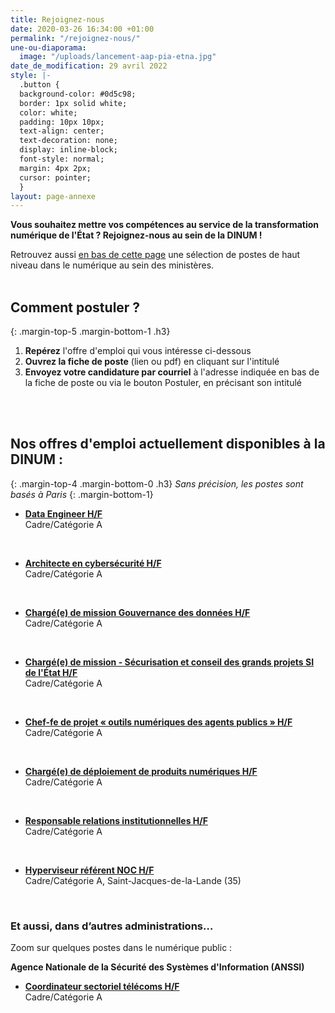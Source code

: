 ```yaml
---
title: Rejoignez-nous
date: 2020-03-26 16:34:00 +01:00
permalink: "/rejoignez-nous/"
une-ou-diaporama:
  image: "/uploads/lancement-aap-pia-etna.jpg"
date_de_modification: 29 avril 2022
style: |-
  .button {
  background-color: #0d5c98;
  border: 1px solid white;
  color: white;
  padding: 10px 10px;
  text-align: center;
  text-decoration: none;
  display: inline-block;
  font-style: normal;
  margin: 4px 2px;
  cursor: pointer;
  }
layout: page-annexe
---
```


**Vous souhaitez mettre vos compétences au service de la transformation numérique de l'État ? Rejoignez-nous au sein de la DINUM !**

Retrouvez aussi [en bas de cette page](#offresministeres) une sélection de postes de haut niveau dans le numérique au sein des ministères.
<br>
<br>

## Comment postuler ?
{: .margin-top-5 .margin-bottom-1 .h3}
1. **Repérez** l'offre d'emploi qui vous intéresse ci-dessous
2. **Ouvrez la fiche de poste** (lien ou pdf) en cliquant sur l'intitulé
3. **Envoyez votre candidature par courriel** à l'adresse indiquée en bas de la fiche de poste ou via le bouton Postuler, en précisant son intitulé
<br>
<br>

## Nos offres d'emploi actuellement disponibles à la DINUM : 
{: .margin-top-4 .margin-bottom-0 .h3}
*Sans précision, les postes sont basés à Paris*
{: .margin-bottom-1}

* **[Data Engineer H/F](https://place-emploi-public.gouv.fr/offre-emploi/data-engineer-hf-reference-2022-885682/ "Data Engineer H/F - Lien externe")**
<br>Cadre/Catégorie A
<br>

* **[Architecte en cybersécurité H/F](https://place-emploi-public.gouv.fr/offre-emploi/architecte-en-cybersecurite-hf-reference-2022-861612/ "Architecte en cybersécurité H/F - Lien externe")**
<br>Cadre/Catégorie A
<br>

* **[Chargé(e) de mission Gouvernance des données H/F](https://place-emploi-public.gouv.fr/offre-emploi/chargee-de-mission-gouvernance-des-donnees-hf-reference-2022-886661/ "Chargé(e) de mission Gouvernance des données H/F - Lien externe")**
<br>Cadre/Catégorie A
<br>

* **[Chargé(e) de mission - Sécurisation et conseil des grands projets SI de l'État H/F](https://place-emploi-public.gouv.fr/offre-emploi/chargee-de-mission---securisation-et-conseil-des-grands-projets-si-de-l-tat-hf-reference-2022-882570/ "Chargé(e) de mission - Sécurisation et conseil des grands projets SI de l'État H/F - Lien externe")**
<br>Cadre/Catégorie A
<br>

* **[Chef-fe de projet « outils numériques des agents publics » H/F](https://place-emploi-public.gouv.fr/offre-emploi/chef-fe-de-projet--outils-numeriques-des-agents-publics-cdd-3-ans-renouvelable-une-fois-hf-reference-2022-819145/ "Chef-fe de projet « outils numériques des agents publics » H/F - Lien externe")**
<br>Cadre/Catégorie A
<br>

* **[Chargé(e) de déploiement de produits numériques H/F](https://place-emploi-public.gouv.fr/offre-emploi/charge-e-de-deploiement-de-produits-numeriques----cdd-de-19-mois-hf-reference-2022-880598/ "Chargé(e) de déploiement de produits numériques H/F - Lien externe")**
<br>Cadre/Catégorie A
<br>

* **[Responsable relations institutionnelles H/F](https://place-emploi-public.gouv.fr/offre-emploi/responsable-relations-institutionnelles-hf-reference-2022-882595/ "Responsable relations institutionnelles H/F - Lien externe")**
<br>Cadre/Catégorie A
<br>

* **[Hyperviseur référent NOC H/F](https://place-emploi-public.gouv.fr/offre-emploi/hyperviseur-referent-noc-hf-reference-2022-888715/ "Hyperviseur référent NOC H/F - Lien externe")**
<br>Cadre/Catégorie A, Saint-Jacques-de-la-Lande (35)
<br>

<!--
> ### Talents du numérique : l’État recrute !
> <figure class='image-center' style='width: 70%;'><img src="/uploads/Campagne_Linkedin_FETE_visuel1.jpg" alt=""/></figure>
> <br>Vous êtes développeur, chef de projet numérique, ingénieur, architecte SI, technicien support... ? Venez créer le service public de demain !
> <br>Plus de 300 postes dans de nombreux métiers vous attendent au **Forum de l'emploi tech de l’État, du 30 novembre au 9 décembre 2020**. Édition 100% en ligne.
> <br>[> Inscrivez-vous jusqu'au 27 nov, 14h](https://numerique.gouv.fr/agenda/forum-emploi-tech-etat-2020)
> <br>
{: .noir .encadre}
  -->

<div class="encadre noir">
<h3 id="et-aussi-dans-dautres-administrations">Et aussi, dans d’autres administrations…<a id="offresministeres"></a></h3>
<p class="margin-bottom-1">Zoom sur quelques postes dans le numérique public&nbsp;:</p> 
<p><strong> Agence Nationale de la Sécurité des Systèmes d'Information (ANSSI) </strong></p> 
<ul><li class="margin-bottom-1"><strong><a href="https://place-emploi-public.gouv.fr/offre-emploi/coordinateur-sectoriel-telecoms-hf-reference-2021-736102/" title="Coordinateur sectoriel télécoms H/F - Lien externe">Coordinateur sectoriel télécoms H/F</a></strong><br>Cadre/Catégorie A</li></ul>

</div>

